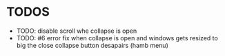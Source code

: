# TODOS

- TODO: disable scroll whe collapse is open
- TODO: #6 error fix when collapse is open and windows gets resized to big the close collapse button desapairs (hamb menu)